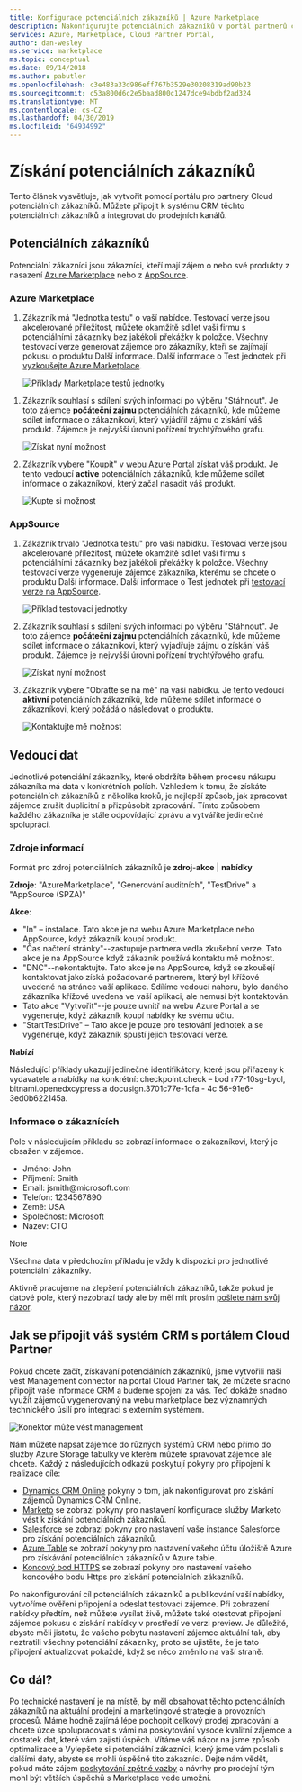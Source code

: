 ```yaml
---
title: Konfigurace potenciálních zákazníků | Azure Marketplace
description: Nakonfigurujte potenciálních zákazníků v portál partnerů cloudu.
services: Azure, Marketplace, Cloud Partner Portal,
author: dan-wesley
ms.service: marketplace
ms.topic: conceptual
ms.date: 09/14/2018
ms.author: pabutler
ms.openlocfilehash: c3e483a33d986eff767b3529e30208319ad90b23
ms.sourcegitcommit: c53a800d6c2e5baad800c1247dce94bdbf2ad324
ms.translationtype: MT
ms.contentlocale: cs-CZ
ms.lasthandoff: 04/30/2019
ms.locfileid: "64934992"
---
```

<a name="get-customer-leads"></a>Získání potenciálních zákazníků
==================

Tento článek vysvětluje, jak vytvořit pomocí portálu pro partnery Cloud potenciálních zákazníků. Můžete připojit k systému CRM těchto potenciálních zákazníků a integrovat do prodejních kanálů.

## <a name="leads"></a>Potenciálních zákazníků

Potenciální zákazníci jsou zákazníci, kteří mají zájem o nebo své produkty z nasazení [Azure Marketplace](https://azuremarketplace.microsoft.com/) nebo z [AppSource](https://appsource.microsoft.com).

### <a name="azure-marketplace"></a>Azure Marketplace

1.  Zákazník má "Jednotka testu" o vaší nabídce. Testovací verze jsou akcelerované příležitost, můžete okamžitě sdílet vaši firmu s potenciálními zákazníky bez jakékoli překážky k položce. Všechny testovací verze generovat zájemce pro zákazníky, kteří se zajímají pokusu o produktu Další informace. Další informace o Test jednotek při [vyzkoušejte Azure Marketplace](https://azuremarketplace.azureedge.net/documents/azure-marketplace-test-drive-program.pdf).

    ![Příklady Marketplace testů jednotky](./media/cloud-partner-portal-get-customer-leads/test-drive-offer.png)
 

<!-- -->

1. Zákazník souhlasí s sdílení svých informací po výběru "Stáhnout". Je toto zájemce **počáteční zájmu** potenciálních zákazníků, kde můžeme sdílet informace o zákazníkovi, který vyjádřil zájmu o získání váš produkt. Zájemce je nejvyšší úrovni pořízení trychtýřového grafu.

   ![Získat nyní možnost](./media/cloud-partner-portal-get-customer-leads/get-it-now-button.png)

1. Zákazník vybere "Koupit" v [webu Azure Portal](https://portal.azure.com/) získat váš produkt. Je tento vedoucí **active** potenciálních zákazníků, kde můžeme sdílet informace o zákazníkovi, který začal nasadit váš produkt.

   ![Kupte si možnost](./media/cloud-partner-portal-get-customer-leads/purchase-button.png)


### <a name="appsource"></a>AppSource

1.  Zákazník trvalo "Jednotka testu" pro vaši nabídku. Testovací verze jsou akcelerované příležitost, můžete okamžitě sdílet vaši firmu s potenciálními zákazníky bez jakékoli překážky k položce. Všechny testovací verze vygeneruje zájemce zákazníka, kterému se chcete o produktu Další informace. Další informace o Test jednotek při [testovací verze na AppSource](https://appsource.microsoft.com/blogs/want-to-try-an-app-take-a-test-drive).

    ![Příklad testovací jednotky](./media/cloud-partner-portal-get-customer-leads/test-drive-offer-2.png)

2.  Zákazník souhlasí s sdílení svých informací po výběru "Stáhnout". Je toto zájemce **počáteční zájmu** potenciálních zákazníků, kde můžeme sdílet informace o zákazníkovi, který vyjadřuje zájmu o získání váš produkt. Zájemce je nejvyšší úrovni pořízení trychtýřového grafu.

      ![Získat nyní možnost](./media/cloud-partner-portal-get-customer-leads/get-it-now-button-2.png)


3.  Zákazník vybere "Obraťte se na mě" na vaši nabídku. Je tento vedoucí **aktivní** potenciálních zákazníků, kde můžeme sdílet informace o zákazníkovi, který požádá o následovat o produktu.

    ![Kontaktujte mě možnost](./media/cloud-partner-portal-get-customer-leads/contact-me-image.png)

<a name="lead-data"></a>Vedoucí dat
---------

Jednotlivé potenciální zákazníky, které obdržíte během procesu nákupu zákazníka má data v konkrétních polích. Vzhledem k tomu, že získáte potenciálních zákazníků z několika kroků, je nejlepší způsob, jak zpracovat zájemce zrušit duplicitní a přizpůsobit zpracování. Tímto způsobem každého zákazníka je stále odpovídající zprávu a vytváříte jedinečné spolupráci.

### <a name="lead-source"></a>Zdroje informací

Formát pro zdroj potenciálních zákazníků je **zdroj**-**akce** |  **nabídky**

**Zdroje**: "AzureMarketplace", "Generování auditních", "TestDrive" a "AppSource (SPZA)"

**Akce**:
- "In" – instalace. Tato akce je na webu Azure Marketplace nebo AppSource, když zákazník koupí produkt.
- "Čas načtení stránky"--zastupuje partnera vedla zkušební verze. Tato akce je na AppSource když zákazník používá kontaktu mě možnost.
- "DNC"--nekontaktujte. Tato akce je na AppSource, když se zkoušejí kontaktovat jako získá požadované partnerem, který byl křížové uvedené na stránce vaší aplikace. Sdílíme vedoucí nahoru, bylo daného zákazníka křížové uvedena ve vaší aplikaci, ale nemusí být kontaktován.
- Tato akce "Vytvořit"--je pouze uvnitř na webu Azure Portal a se vygeneruje, když zákazník koupí nabídky ke svému účtu.
- "StartTestDrive" – Tato akce je pouze pro testování jednotek a se vygeneruje, když zákazník spustí jejich testovací verze.

**Nabízí**

Následující příklady ukazují jedinečné identifikátory, které jsou přiřazeny k vydavatele a nabídky na konkrétní: checkpoint.check – bod r77-10sg-byol, bitnami.openedxcypress a docusign.3701c77e-1cfa - 4c 56-91e6-3ed0b622145a.


### <a name="customer-info"></a>Informace o zákaznících

Pole v následujícím příkladu se zobrazí informace o zákazníkovi, který je obsažen v zájemce.
- Jméno: John
- Příjmení: Smith
- Email: jsmith\@microsoft.com
- Telefon: 1234567890
- Země: USA
- Společnost: Microsoft
- Název: CTO

>[!Note]
>Všechna data v předchozím příkladu je vždy k dispozici pro jednotlivé potenciální zákazníky.

Aktivně pracujeme na zlepšení potenciálních zákazníků, takže pokud je datové pole, který nezobrazí tady ale by měl mít prosím [pošlete nám svůj názor](mailto:AzureMarketOnboard@microsoft.com).

<a name="how-to-connect-your-crm-system-with-the-cloud-partner-portal"></a>Jak se připojit váš systém CRM s portálem Cloud Partner
------------------------------------------------------------

Pokud chcete začít, získávání potenciálních zákazníků, jsme vytvořili naši vést Management connector na portál Cloud Partner tak, že můžete snadno připojit vaše informace CRM a budeme spojení za vás. Teď dokáže snadno využít zájemců vygenerovaný na webu marketplace bez významných technického úsilí pro integraci s externím systémem.

![Konektor může vést management](./media/cloud-partner-portal-get-customer-leads/lead-management-connector.png)

Nám můžete napsat zájemce do různých systémů CRM nebo přímo do služby Azure Storage tabulky ve kterém můžete spravovat zájemce ale chcete. Každý z následujících odkazů poskytují pokyny pro připojení k realizace cíle:

-   [Dynamics CRM Online](./cloud-partner-portal-lead-management-instructions-dynamics.md) pokyny o tom, jak nakonfigurovat pro získání zájemců Dynamics CRM Online.
-   [Marketo](./cloud-partner-portal-lead-management-instructions-marketo.md) se zobrazí pokyny pro nastavení konfigurace služby Marketo vést k získání potenciálních zákazníků.
-    [Salesforce](./cloud-partner-portal-lead-management-instructions-salesforce.md) se zobrazí pokyny pro nastavení vaše instance Salesforce pro získání potenciálních zákazníků.
-    [Azure Table](./cloud-partner-portal-lead-management-instructions-azure-table.md) se zobrazí pokyny pro nastavení vašeho účtu úložiště Azure pro získávání potenciálních zákazníků v Azure table.
-   [Koncový bod HTTPS](./cloud-partner-portal-lead-management-instructions-https.md) se zobrazí pokyny pro nastavení vašeho koncového bodu Https pro získání potenciálních zákazníků.

Po nakonfigurování cíl potenciálních zákazníků a publikování vaší nabídky, vytvoříme ověření připojení a odeslat testovací zájemce. Při zobrazení nabídky předtím, než můžete vysílat živě, můžete také otestovat připojení zájemce pokusu o získání nabídky v prostředí ve verzi preview. Je důležité, abyste měli jistotu, že vašeho pobytu nastavení zájemce aktuální tak, aby neztratili všechny potenciální zákazníky, proto se ujistěte, že je tato připojení aktualizovat pokaždé, když se něco změnilo na vaší straně.

<a name="what-next"></a>Co dál?
----------

Po technické nastavení je na místě, by měl obsahovat těchto potenciálních zákazníků na aktuální prodejní a marketingové strategie a provozních procesů. Máme hodně zajímá lépe pochopit celkový prodej zpracování a chcete úzce spolupracovat s vámi na poskytování vysoce kvalitní zájemce a dostatek dat, které vám zajistí úspěch. Vítáme váš názor na jsme způsob optimalizace a Vylepšete si potenciální zákazníci, který jsme vám poslali s dalšími daty, abyste se mohli úspěšně tito zákazníci. Dejte nám vědět, pokud máte zájem [poskytování zpětné vazby](mailto:AzureMarketOnboard@microsoft.com) a návrhy pro prodejní tým mohl být větších úspěchů s Marketplace vede umožní.
